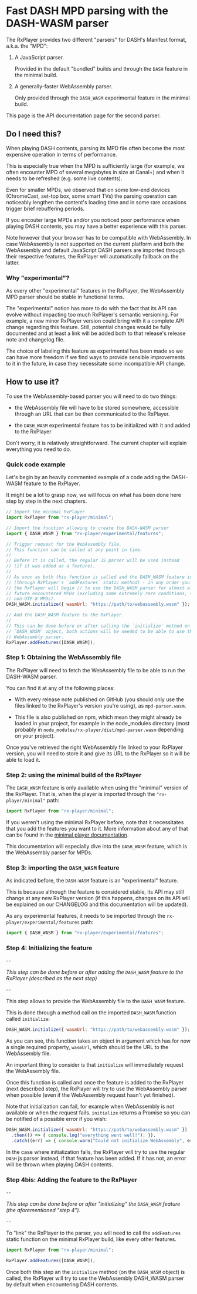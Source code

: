 # Fast DASH MPD parsing with the DASH-WASM parser

The RxPlayer provides two different "parsers" for DASH's Manifest format, a.k.a.
the "MPD":

1. A JavaScript parser.

   Provided in the default "bundled" builds and through the `DASH` feature in
   the minimal build.

2. A generally-faster WebAssembly parser.

   Only provided through the `DASH_WASM` experimental feature in the minimal
   build.

This page is the API documentation page for the second parser.

## Do I need this?

When playing DASH contents, parsing its MPD file often become the most expensive
operation in terms of performance.

This is especially true when the MPD is sufficiently large (for example, we
often encounter MPD of several megabytes in size at Canal+) and when it needs
to be refreshed (e.g. some live contents).

Even for smaller MPDs, we observed that on some low-end devices (ChromeCast,
set-top box, some smart TVs) the parsing operation can noticeably lengthen the
content's loading time and in some rare occasions trigger brief rebuffering
periods.

If you encouter large MPDs and/or you noticed poor performance when playing DASH
contents, you may have a better experience with this parser.

Note however that your browser has to be compatible with WebAssembly.
In case WebAssembly is not supported on the current platform and both the
WebAssembly and default JavaScript DASH parsers are imported through their
respective features, the RxPlayer will automatically fallback on the latter.

### Why "experimental"?

As every other "experimental" features in the RxPlayer, the WebAssembly MPD
parser should be stable in functional terms.

The "experimental" notion has more to do with the fact that its API can evolve
without impacting too much RxPlayer's semantic versioning.
For example, a new minor RxPlayer version could bring with it a complete API
change regarding this feature.
Still, potential changes would be fully documented and at least a link will be
added both to that release's release note and changelog file.

The choice of labeling this feature as experimental has been made so we can
have more freedom if we find ways to provide sensible improvements to it in the
future, in case they necessitate some incompatible API change.

## How to use it?

To use the WebAssembly-based parser you will need to do two things:

- the WebAssembly file will have to be stored somewhere, accessible through an
  URL that can be then communicated to the RxPlayer.

- the `DASH_WASM` experimental feature has to be initialized with it and
  added to the RxPlayer

Don't worry, it is relatively straightforward.
The current chapter will explain everything you need to do.

### Quick code example

Let's begin by an heavily commented example of a code adding the DASH-WASM
feature to the RxPlayer.

It might be a lot to grasp now, we will focus on what has been done here step
by step in the next chapters.

```js
// Import the minimal RxPlayer
import RxPlayer from "rx-player/minimal";

// Import the function allowing to create the DASH-WASM parser
import { DASH_WASM } from "rx-player/experimental/features";

// Trigger request for the WebAssembly file.
// This function can be called at any point in time.
//
// Before it is called, the regular JS parser will be used instead
// (if it was added as a feature).
//
// As soon as both this function is called and the DASH_WASM feature is added
// (through RxPlayer's `addFeatures` static method) - in any order you wish -
// the RxPlayer will begin // to use the DASH_WASM parser for almost all
// future encountered MPDs (excluding some extremely rare conditions, such as
// non-UTF-8 MPDs).
DASH_WASM.initialize({ wasmUrl: "https://path/to/webassembly.wasm" });

// Add the DASH_WASM feature to the RxPlayer.
//
// This can be done before or after calling the `initialize` method on the
// `DASH_WASM` object, both actions will be needed to be able to use the
// WebAssembly parser.
RxPlayer.addFeatures([DASH_WASM]);
```

### Step 1: Obtaining the WebAssembly file

The RxPlayer will need to fetch the WebAssembly file to be able to run the
DASH-WASM parser.

You can find it at any of the following places:

- With every release note published on GitHub (you should only use
  the files linked to the RxPlayer's version you're using), as
  `mpd-parser.wasm`.

- This file is also published on npm, which mean they might already be
  loaded in your project, for example in the node_modules directory (most
  probably in `node_modules/rx-player/dist/mpd-parser.wasm` depending on
  your project).

Once you've retrieved the right WebAssembly file linked to your RxPlayer
version, you will need to store it and give its URL to the RxPlayer so it will
be able to load it.

### Step 2: using the minimal build of the RxPlayer

The `DASH_WASM` feature is only available when using the "minimal" version of
the RxPlayer. That is, when the player is imported through the
`"rx-player/minimal"` path:

```js
import RxPlayer from "rx-player/minimal";
```

If you weren't using the minimal RxPlayer before, note that it necessitates that
you add the features you want to it.
More information about any of that can be found in the [minimal player documentation](../../Getting_Started/Minimal_Player.md).

This documentation will especially dive into the `DASH_WASM` feature, which is
the WebAssembly parser for MPDs.

### Step 3: importing the `DASH_WASM` feature

As indicated before, the `DASH-WASM` feature is an "experimental" feature.

This is because although the feature is considered stable, its API may still
change at any new RxPlayer version (if this happens, changes on its API will be
explained on our CHANGELOG and this documentation will be updated).

As any experimental features, it needs to be imported through the
`rx-player/experimental/features` path:

```js
import { DASH_WASM } from "rx-player/experimental/features";
```

### Step 4: Initializing the feature

--

_This step can be done before or after adding the `DASH_WASM` feature to the
RxPlayer (described as the next step)_

--

This step allows to provide the WebAssembly file to the `DASH_WASM` feature.

This is done through a method call on the imported `DASH_WASM` function called
`initialize`:

```js
DASH_WASM.initialize({ wasmUrl: "https://path/to/webassembly.wasm" });
```

As you can see, this function takes an object in argument which has for now a
single required property, `wasmUrl`, which should be the URL to the WebAssembly
file.

An important thing to consider is that `initialize` will immediately request the
WebAssembly file.

Once this function is called and once the feature is added to the RxPlayer (next
described step), the RxPlayer will try to use the WebAssembly parser when
possible (even if the WebAssembly request hasn't yet finished).

Note that initialization can fail, for example when WebAssembly is not available
or when the request fails. `initialize` returns a Promise so you can be notified
of a possible error if you wish:

```js
DASH_WASM.initialize({ wasmUrl: "https://path/to/webassembly.wasm" })
  .then(() => { console.log("everything went well!"); }),
  .catch((err) => { console.warn("Could not initialize WebAssembly", err); });
```

In the case where initialization fails, the RxPlayer will try to use the regular
`DASH` js parser instead, if that feature has been added. If it has not, an
error will be thrown when playing DASH contents.

### Step 4bis: Adding the feature to the RxPlayer

--

_This step can be done before or after "initializing" the `DASH_WASM` feature
(the aforementioned "step 4")._

--

To "link" the RxPlayer to the parser, you will need to call the `addFeatures`
static function on the minimal RxPlayer build, like every other features.

```js
import RxPlayer from "rx-player/minimal";

RxPlayer.addFeatures([DASH_WASM]);
```

Once both this step an the `initialize` method (on the `DASH_WASM` object) is
called, the RxPlayer will try to use the WebAssembly DASH_WASM parser by default
when encountering DASH contents.
